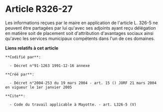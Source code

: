 # Article R326-27

Les informations reçues par le maire en application de l'article L. 326-5 ne peuvent être partagées par lui qu'avec ses
adjoints ayant reçu délégation en matière soit de placement soit d'attribution d'avantages sociaux ainsi qu'avec les services
municipaux compétents dans l'un de ces domaines.

**Liens relatifs à cet article**

	**Codifié par**:

	  - Décret n°91-1263 1991-12-16 annexe

	**Créé par**:

	  - Décret n°2004-253 du 19 mars 2004 - art. 15 () JORF 21 mars 2004 en vigueur le 1er janvier 2005

	**Cite**:

	  - Code du travail applicable à Mayotte. - art. L326-5 (V)
